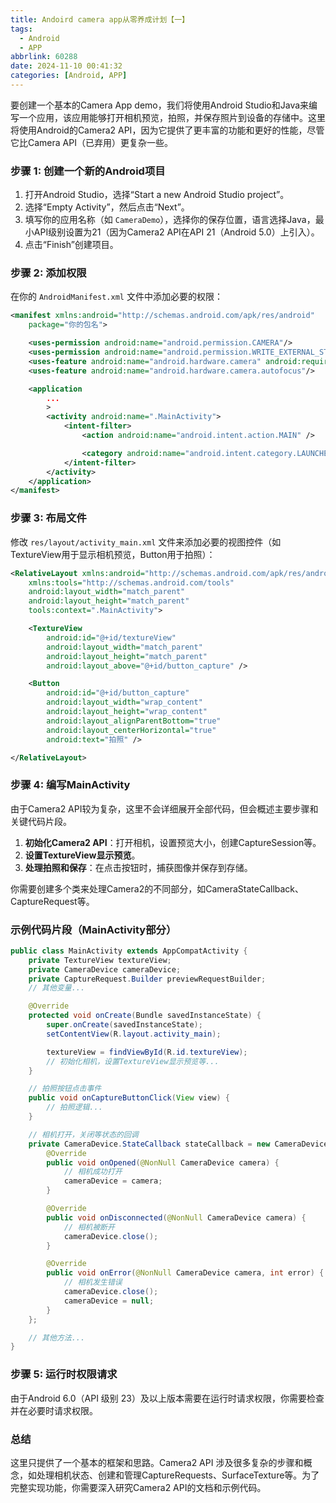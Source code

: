 ```yaml
---
title: Andoird camera app从零养成计划【一】
tags:
  - Android
  - APP
abbrlink: 60288
date: 2024-11-10 00:41:32
categories: [Android, APP]
---
```


要创建一个基本的Camera App demo，我们将使用Android Studio和Java来编写一个应用，该应用能够打开相机预览，拍照，并保存照片到设备的存储中。这里将使用Android的Camera2 API，因为它提供了更丰富的功能和更好的性能，尽管它比Camera API（已弃用）更复杂一些。

### 步骤 1: 创建一个新的Android项目

1. 打开Android Studio，选择“Start a new Android Studio project”。
2. 选择“Empty Activity”，然后点击“Next”。
3. 填写你的应用名称（如 `CameraDemo`），选择你的保存位置，语言选择Java，最小API级别设置为21（因为Camera2 API在API 21（Android 5.0）上引入）。
4. 点击“Finish”创建项目。

### 步骤 2: 添加权限

在你的 `AndroidManifest.xml` 文件中添加必要的权限：

```xml
<manifest xmlns:android="http://schemas.android.com/apk/res/android"
    package="你的包名">

    <uses-permission android:name="android.permission.CAMERA"/>
    <uses-permission android:name="android.permission.WRITE_EXTERNAL_STORAGE"/>
    <uses-feature android:name="android.hardware.camera" android:required="true"/>
    <uses-feature android:name="android.hardware.camera.autofocus"/>

    <application
        ...
        >
        <activity android:name=".MainActivity">
            <intent-filter>
                <action android:name="android.intent.action.MAIN" />

                <category android:name="android.intent.category.LAUNCHER" />
            </intent-filter>
        </activity>
    </application>
</manifest>
```

### 步骤 3: 布局文件

修改 `res/layout/activity_main.xml` 文件来添加必要的视图控件（如TextureView用于显示相机预览，Button用于拍照）：

```xml
<RelativeLayout xmlns:android="http://schemas.android.com/apk/res/android"
    xmlns:tools="http://schemas.android.com/tools"
    android:layout_width="match_parent"
    android:layout_height="match_parent"
    tools:context=".MainActivity">

    <TextureView
        android:id="@+id/textureView"
        android:layout_width="match_parent"
        android:layout_height="match_parent"
        android:layout_above="@+id/button_capture" />

    <Button
        android:id="@+id/button_capture"
        android:layout_width="wrap_content"
        android:layout_height="wrap_content"
        android:layout_alignParentBottom="true"
        android:layout_centerHorizontal="true"
        android:text="拍照" />

</RelativeLayout>
```

### 步骤 4: 编写MainActivity

由于Camera2 API较为复杂，这里不会详细展开全部代码，但会概述主要步骤和关键代码片段。

1. **初始化Camera2 API**：打开相机，设置预览大小，创建CaptureSession等。
2. **设置TextureView显示预览**。
3. **处理拍照和保存**：在点击按钮时，捕获图像并保存到存储。

你需要创建多个类来处理Camera2的不同部分，如CameraStateCallback、CaptureRequest等。

### 示例代码片段（MainActivity部分）

```java
public class MainActivity extends AppCompatActivity {
    private TextureView textureView;
    private CameraDevice cameraDevice;
    private CaptureRequest.Builder previewRequestBuilder;
    // 其他变量...

    @Override
    protected void onCreate(Bundle savedInstanceState) {
        super.onCreate(savedInstanceState);
        setContentView(R.layout.activity_main);

        textureView = findViewById(R.id.textureView);
        // 初始化相机，设置TextureView显示预览等...
    }

    // 拍照按钮点击事件
    public void onCaptureButtonClick(View view) {
        // 拍照逻辑...
    }

    // 相机打开，关闭等状态的回调
    private CameraDevice.StateCallback stateCallback = new CameraDevice.StateCallback() {
        @Override
        public void onOpened(@NonNull CameraDevice camera) {
            // 相机成功打开
            cameraDevice = camera;
        }

        @Override
        public void onDisconnected(@NonNull CameraDevice camera) {
            // 相机被断开
            cameraDevice.close();
        }

        @Override
        public void onError(@NonNull CameraDevice camera, int error) {
            // 相机发生错误
            cameraDevice.close();
            cameraDevice = null;
        }
    };

    // 其他方法...
}
```

### 步骤 5: 运行时权限请求

由于Android 6.0（API 级别 23）及以上版本需要在运行时请求权限，你需要检查并在必要时请求权限。

### 总结

这里只提供了一个基本的框架和思路。Camera2 API 涉及很多复杂的步骤和概念，如处理相机状态、创建和管理CaptureRequests、SurfaceTexture等。为了完整实现功能，你需要深入研究Camera2 API的文档和示例代码。


